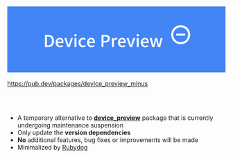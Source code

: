 ![Header](https://github.com/rbdog/flutter_note_packages/blob/main/device_preview_minus/static/device_preview_minus-header.png?raw=true)

https://pub.dev/packages/device_preview_minus

<br>
<br>

- A temporary alternative to [**device_preview**](https://pub.dev/packages/device_preview) package that is currently undergoing maintenance suspension
- Only update the **version dependencies**
- **No** additional features, bug fixes or improvements will be made
- Minimalized by [Rubydog](https://github.com/rbdog)

